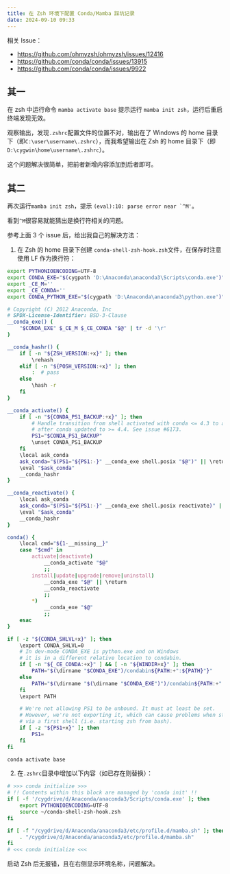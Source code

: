 ```yaml
---
title: 在 Zsh 环境下配置 Conda/Mamba 踩坑记录
date: 2024-09-10 09:33
---
```


相关 Issue：
- https://github.com/ohmyzsh/ohmyzsh/issues/12416
- https://github.com/conda/conda/issues/13915
- https://github.com/conda/conda/issues/9922

## 其一

在 zsh 中运行命令 `mamba activate base` 提示运行 `mamba init zsh`，运行后重启终端发现无效。

观察输出，发现`.zshrc`配置文件的位置不对，输出在了 Windows 的 home 目录下（即`C:\user\username\.zshrc`），而我希望输出在 Zsh 的 home 目录下（即`D:\cygwin\home\username\.zshrc`）。

这个问题解决很简单，把前者新增内容添加到后者即可。

## 其二

再次运行`mamba init zsh`，提示 `` (eval):10: parse error near `^M' ``。

看到`^M`很容易就能猜出是换行符相关的问题。

参考上面 3 个 issue 后，给出我自己的解决方法：

1. 在 Zsh 的 home 目录下创建 `conda-shell-zsh-hook.zsh`文件，在保存时注意使用 LF 作为换行符：

```sh
export PYTHONIOENCODING=UTF-8
export CONDA_EXE="$(cygpath 'D:\Anaconda\anaconda3\Scripts\conda.exe')"
export _CE_M=''
export _CE_CONDA=''
export CONDA_PYTHON_EXE="$(cygpath 'D:\Anaconda\anaconda3\python.exe')"

# Copyright (C) 2012 Anaconda, Inc
# SPDX-License-Identifier: BSD-3-Clause
__conda_exe() (
    "$CONDA_EXE" $_CE_M $_CE_CONDA "$@" | tr -d '\r'
)

__conda_hashr() {
    if [ -n "${ZSH_VERSION:+x}" ]; then
        \rehash
    elif [ -n "${POSH_VERSION:+x}" ]; then
        :  # pass
    else
        \hash -r
    fi
}

__conda_activate() {
    if [ -n "${CONDA_PS1_BACKUP:+x}" ]; then
        # Handle transition from shell activated with conda <= 4.3 to a subsequent activation
        # after conda updated to >= 4.4. See issue #6173.
        PS1="$CONDA_PS1_BACKUP"
        \unset CONDA_PS1_BACKUP
    fi
    \local ask_conda
    ask_conda="$(PS1="${PS1:-}" __conda_exe shell.posix "$@")" || \return
    \eval "$ask_conda"
    __conda_hashr
}

__conda_reactivate() {
    \local ask_conda
    ask_conda="$(PS1="${PS1:-}" __conda_exe shell.posix reactivate)" || \return
    \eval "$ask_conda"
    __conda_hashr
}

conda() {
    \local cmd="${1-__missing__}"
    case "$cmd" in
        activate|deactivate)
            __conda_activate "$@"
            ;;
        install|update|upgrade|remove|uninstall)
            __conda_exe "$@" || \return
            __conda_reactivate
            ;;
        *)
            __conda_exe "$@"
            ;;
    esac
}

if [ -z "${CONDA_SHLVL+x}" ]; then
    \export CONDA_SHLVL=0
    # In dev-mode CONDA_EXE is python.exe and on Windows
    # it is in a different relative location to condabin.
    if [ -n "${_CE_CONDA:+x}" ] && [ -n "${WINDIR+x}" ]; then
        PATH="$(\dirname "$CONDA_EXE")/condabin${PATH:+":${PATH}"}"
    else
        PATH="$(\dirname "$(\dirname "$CONDA_EXE")")/condabin${PATH:+":${PATH}"}"
    fi
    \export PATH

    # We're not allowing PS1 to be unbound. It must at least be set.
    # However, we're not exporting it, which can cause problems when starting a second shell
    # via a first shell (i.e. starting zsh from bash).
    if [ -z "${PS1+x}" ]; then
        PS1=
    fi
fi

conda activate base
```

2. 在`.zshrc`目录中增加以下内容（如已存在则替换）：

```sh
# >>> conda initialize >>>
# !! Contents within this block are managed by 'conda init' !!
if [ -f '/cygdrive/d/Anaconda/anaconda3/Scripts/conda.exe' ]; then
    export PYTHONIOENCODING=UTF-8
    source ~/conda-shell-zsh-hook.zsh
fi

if [ -f "/cygdrive/d/Anaconda/anaconda3/etc/profile.d/mamba.sh" ]; then
    . "/cygdrive/d/Anaconda/anaconda3/etc/profile.d/mamba.sh"
fi
# <<< conda initialize <<<
```

启动 Zsh 后无报错，且在右侧显示环境名称，问题解决。